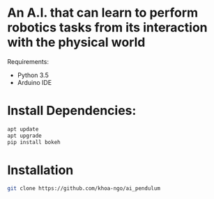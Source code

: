 # An A.I. that can learn to perform robotics tasks from its interaction with the physical world

Requirements:
* Python 3.5
* Arduino IDE

# Install Dependencies:
```bash
apt update
apt upgrade
pip install bokeh
```

# Installation
```bash
git clone https://github.com/khoa-ngo/ai_pendulum
```